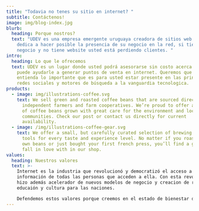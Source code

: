 ```yaml
---
title: "Todavia no tenes su sitio en internet? "
subtitle: Contáctenos!
image: img/blog-index.jpg
blurb:
  heading: Porque nostros?
  text: "UDEV es una empresa emergente uruguaya creadora de sitios web que se
    dedica a hacer posible la presencia de su negocio en la red, si tiene un
    negocio y no tiene website usted está perdiendo clientes. "
intro:
  heading: Lo que le ofrecemos
  text: UDEV es un lugar donde usted podrá asesorarse sin costo acerca de lo que
    puede ayudarle a generar puntos de venta en internet. Queremos que aprenda y
    entienda lo importante que es para usted estar presente en las principales
    redes sociales y motores de búsqueda a la vanguardia tecnologica.
products:
  - image: img/illustrations-coffee.svg
    text: We sell green and roasted coffee beans that are sourced directly from
      independent farmers and farm cooperatives. We’re proud to offer a variety
      of coffee beans grown with great care for the environment and local
      communities. Check our post or contact us directly for current
      availability.
  - image: /img/illustrations-coffee-gear.svg
    text: We offer a small, but carefully curated selection of brewing gear and
      tools for every taste and experience level. No matter if you roast your
      own beans or just bought your first french press, you’ll find a gadget to
      fall in love with in our shop.
values:
  heading: Nuestros valores
  text: >-
    Internet es la industria que revolucionó y democratizó el acceso a la
    información de todas las personas que acceden a ella. Con esta revolución se
    hizo además acelerador de nuevos modelos de negocio y creacion de riqueza,
    educaión y cultura para las naciones. 

    Defendemos estos valores porque creemos en el estado de bienestar de la humanidad, y en las herramientas que se desarrollan día a día para alcanzar este fin.
---
```

